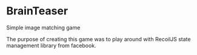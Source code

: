 # BrainTeaser
Simple image matching game

The purpose of creating this game was to play around with RecoilJS state management library from facebook.

